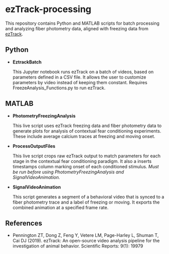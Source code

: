 # ezTrack-processing

This repository contains Python and MATLAB scripts for batch processing and analyzing fiber photometry data, aligned with freezing data from [ezTrack](https://github.com/denisecailab/ezTrack).

## Python

- **EztrackBatch** 

  This Jupyter notebook runs ezTrack on a batch of videos, based on parameters defined in a CSV file. It allows the user to customize parameters by video instead of keeping them constant. Requires FreezeAnalysis_Functions.py to run ezTrack.

## MATLAB

- **PhotometryFreezingAnalysis**

  This live script uses ezTrack freezing data and fiber photometry data to generate plots for analysis of contextual fear conditioning experiments. These include average calcium traces at freezing and moving onset.

- **ProcessOutputFiles**

  This live script crops raw ezTrack output to match parameters for each stage in the contextual fear conditioning paradigm. It also a inserts timestamps column marking onset of each conditioned stimulus. *Must be run before using PhotometryFreezingAnalysis and SignalVideoAnimation.*

- **SignalVideoAnimation**

  This script generates a segment of a behavioral video that is synced to a fiber photometry trace and a label of freezing or moving. It exports the combined animation at a specified frame rate.

## References

- Pennington ZT, Dong Z, Feng Y, Vetere LM, Page-Harley L, Shuman T, Cai DJ (2019). ezTrack: An open-source video analysis pipeline for the investigation of animal behavior. Scientific Reports: 9(1): 19979
